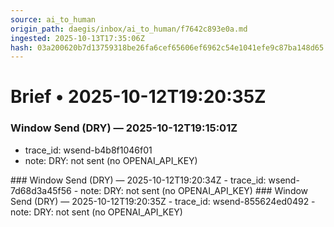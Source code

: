 ```yaml
---
source: ai_to_human
origin_path: daegis/inbox/ai_to_human/f7642c893e0a.md
ingested: 2025-10-13T17:35:06Z
hash: 03a200620b7d13759318be26fa6cef65606ef6962c54e1041efe9c87ba148d65
---
```

# Brief • 2025-10-12T19:20:35Z

### Window Send (DRY) — 2025-10-12T19:15:01Z
- trace_id: wsend-b4b8f1046f01
- note: DRY: not sent (no OPENAI_API_KEY)

<bundle snapshot omitted>
### Window Send (DRY) — 2025-10-12T19:20:34Z
- trace_id: wsend-7d68d3a45f56
- note: DRY: not sent (no OPENAI_API_KEY)

<bundle snapshot omitted>
### Window Send (DRY) — 2025-10-12T19:20:35Z
- trace_id: wsend-855624ed0492
- note: DRY: not sent (no OPENAI_API_KEY)

<bundle snapshot omitted>

